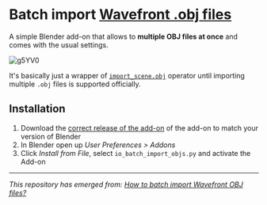 # Batch import [Wavefront .obj files](https://en.wikipedia.org/wiki/Wavefront_.obj_file) 

A simple Blender add-on that allows to **multiple OBJ files at once** and comes with the usual settings.

![g5YV0](https://user-images.githubusercontent.com/512368/180241128-afad221b-64a1-4b9c-87bd-bf5559f1d8b1.png)

It's basically just a wrapper of [`import_scene.obj`](https://docs.blender.org/api/blender_python_api_2_74_5/bpy.ops.import_scene.html?highlight=import_scene.obj#bpy.ops.import_scene.obj) operator until importing multiple `.obj` files is supported officially.

## Installation

1. Download the [correct release of the add-on](../../tree/main) of the add-on to match your version of Blender
1. In Blender open up *User Preferences > Addons*
1. Click *Install from File*, select `io_batch_import_objs.py` and activate the Add-on

----

*This repository has emerged from: [How to batch import Wavefront OBJ files?](https://blender.stackexchange.com/q/5064)*
